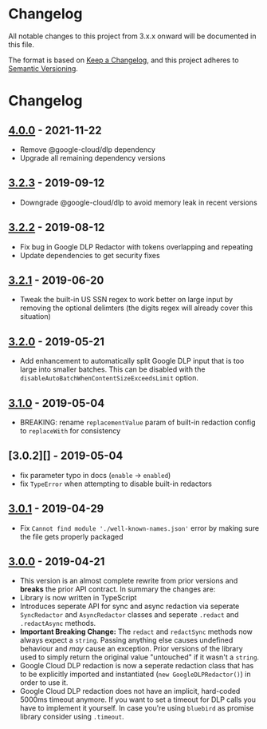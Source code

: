 # Changelog
All notable changes to this project from 3.x.x onward will be documented in this file.

The format is based on [Keep a Changelog](https://keepachangelog.com/en/1.0.0/),
and this project adheres to [Semantic Versioning](https://semver.org/spec/v2.0.0.html).

# Changelog

## [4.0.0][] - 2021-11-22
- Remove @google-cloud/dlp dependency
- Upgrade all remaining dependency versions

## [3.2.3][] - 2019-09-12
- Downgrade @google-cloud/dlp to avoid memory leak in recent versions

## [3.2.2][] - 2019-08-12
- Fix bug in Google DLP Redactor with tokens overlapping and repeating
- Update dependencies to get security fixes

## [3.2.1][] - 2019-06-20
- Tweak the built-in US SSN regex to work better on large input by removing the optional delimters (the digits regex will already cover this situation)

## [3.2.0][] - 2019-05-21
- Add enhancement to automatically split Google DLP input that is too large into smaller batches. This can be disabled with the `disableAutoBatchWhenContentSizeExceedsLimit` option. 
 
## [3.1.0][] - 2019-05-04
- BREAKING: rename `replacementValue` param of built-in redaction config to `replaceWith` for consistency
 
## [3.0.2][] - 2019-05-04
- fix parameter typo in docs (`enable` -> `enabled`)
- fix `TypeError` when attempting to disable built-in redactors

## [3.0.1][] - 2019-04-29
- Fix `Cannot find module './well-known-names.json'` error by making sure the file gets properly packaged

## [3.0.0][] - 2019-04-21
 
- This version is an almost complete rewrite from prior versions and **breaks** the prior API contract. In summary the changes are:
- Library is now written in TypeScript
- Introduces seperate API for sync and async redaction via seperate `SyncRedactor` and `AsyncRedactor` classes and seperate `.redact` and `.redactAsync` methods.
- **Important Breaking Change:** The `redact` and `redactSync` methods now always expect a `string`. Passing anything else causes undefined behaviour and *may* cause an exception. Prior versions of the library used to simply return the original value "untouched" if it wasn't a `string`.
- Google Cloud DLP redaction is now a seperate redaction class that has to be explicitly imported and instantiated (`new GoogleDLPRedactor()`)
  in order to use it.
- Google Cloud DLP redaction does not have an implicit, hard-coded 5000ms timeout anymore. If you want to set a timeout for DLP calls you have to implement it yourself. In case you're using `bluebird` as promise library consider using `.timeout`.
 

[Unreleased]: https://github.com/solvvy/redact-pii/compare/v4.0.0...HEAD
[4.0.0]: https://github.com/solvvy/redact-pii/compare/v3.2.3...v4.0.0
[3.2.3]: https://github.com/solvvy/redact-pii/compare/v3.2.2...v3.2.3
[3.2.2]: https://github.com/solvvy/redact-pii/compare/v3.2.1...v3.2.2
[3.2.1]: https://github.com/solvvy/redact-pii/compare/v3.2.0...v3.2.1
[3.2.0]: https://github.com/solvvy/redact-pii/compare/v3.1.0...v3.2.0
[3.1.0]: https://github.com/solvvy/redact-pii/compare/v3.0.1...v3.1.0
[3.0.1]: https://github.com/solvvy/redact-pii/compare/v3.0.0...v3.0.1
[3.0.0]: https://github.com/solvvy/redact-pii/tree/v3.0.0
